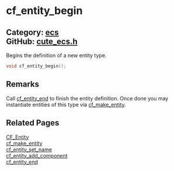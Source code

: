 [//]: # (This file is automatically generated by Cute Framework's docs parser.)
[//]: # (Do not edit this file by hand!)
[//]: # (See: https://github.com/RandyGaul/cute_framework/blob/master/samples/docs_parser.cpp)
[](../header.md ':include')

# cf_entity_begin

Category: [ecs](/api_reference?id=ecs)  
GitHub: [cute_ecs.h](https://github.com/RandyGaul/cute_framework/blob/master/include/cute_ecs.h)  
---

Begins the definition of a new entity type.

```cpp
void cf_entity_begin();
```

## Remarks

Call [cf_entity_end](/ecs/cf_entity_end.md) to finish the entity definition. Once done you may instantiate entities
of this type via [cf_make_entity](/ecs/cf_make_entity.md).

## Related Pages

[CF_Entity](/ecs/cf_entity.md)  
[cf_make_entity](/ecs/cf_make_entity.md)  
[cf_entity_set_name](/ecs/cf_entity_set_name.md)  
[cf_entity_add_component](/ecs/cf_entity_add_component.md)  
[cf_entity_end](/ecs/cf_entity_end.md)  
